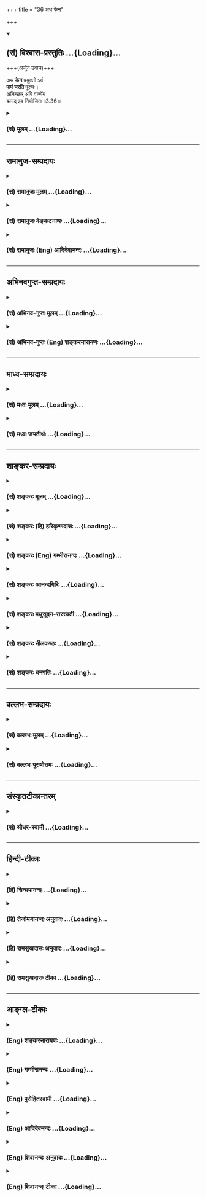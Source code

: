 +++
title = "36 अथ केन"

+++
<div class="js_include" newlevelforh1="2" title="(सं) विश्वास-प्रस्तुतिः" unfilled url="/purANam_vaiShNavam/mahAbhAratam/06-bhIShma-parva/03-bhagavad-gItA-parva/saMskRtam/vishvAsa-prastutiH/03_karma-yogaH/36_atha_kena.md">
<details open><summary><h2>(सं) विश्वास-प्रस्तुतिः ...{Loading}...</h2></summary>

+++(अर्जुन उवाच)+++

अथ **केन** प्रयुक्तो ऽयं  
**पापं चरति** पूरुषः।  
अनिच्छन्न् अपि वार्ष्णेय  
बलाद् इव नियोजितः॥3.36॥
</details>
</div>
<div class="js_include collapsed" newlevelforh1="3" title="(सं) मूलम्" unfilled url="/purANam_vaiShNavam/mahAbhAratam/06-bhIShma-parva/03-bhagavad-gItA-parva/saMskRtam/mUlam/03_karma-yogaH/36_atha_kena.md">
<details><summary><h3>(सं) मूलम् ...{Loading}...</h3></summary>

अर्जुन उवाच  
अथ केन प्रयुक्तोऽयं पापं चरति पूरुषः।  
अनिच्छन्नपि वार्ष्णेय बलादिव नियोजितः।।3.36।।
</details>
</div>


_________________
## रामानुज-सम्प्रदायः
<div class="js_include collapsed" newlevelforh1="3" title="(सं) रामानुजः मूलम्" unfilled url="/purANam_vaiShNavam/mahAbhAratam/06-bhIShma-parva/03-bhagavad-gItA-parva/saMskRtam/rAmAnujaH/mUlam/03_karma-yogaH/36_atha_kena.md">
<details><summary><h3>(सं) रामानुजः मूलम् ...{Loading}...</h3></summary>

।।3.36।। अर्जुन उवाच **अथ अयं** ज्ञानयोगाय प्रवृत्तः **पूरुषः** स्वयं
विषयान् अनुभवितुम् **अनिच्छन् अपि केन प्रयुक्तो** विषयानुभवरूपं **पापं
बलात् नियोजित इव चरति।**

</details>
</div>
<div class="js_include collapsed" newlevelforh1="3" title="(सं) रामानुजः वेङ्कटनाथः" unfilled url="/purANam_vaiShNavam/mahAbhAratam/06-bhIShma-parva/03-bhagavad-gItA-parva/saMskRtam/rAmAnujaH/venkaTanAthaH/03_karma-yogaH/36_atha_kena.md">
<details><summary><h3>(सं) रामानुजः वेङ्कटनाथः ...{Loading}...</h3></summary>

  
  
।।3.36।। ननुसदृशं चेष्टते 3।33 इत्यादिना वासनानुवर्तित्वमुक्तम् वासना च
चेतनस्येच्छाद्वारेण प्रवर्तिका एवं च सति ज्ञानयोगमिच्छतस्तद्विरोधितया
विषयानुभवमनिच्छतोऽपि कथं वासनाविषयानुभवे प्रवृत्तिहेतुः इति पृच्छति अथ
केनेति। अत्रअनिच्छमानोऽपि बलादाताड्येव नियोजितः इतियादवप्रकाशपाठोऽपपाठः।
अथशब्दोऽत्र प्रश्नार्थकः कात्स्न्र्यपरो वा। ज्ञानवानपीति ज्ञानवत्त्वेन
निर्दिष्टपरामर्शकोऽयंशब्द इत्यभिप्रायेणोक्तंअयं ज्ञानयोगाय प्रवृत्त इति।
न ह्ययं वासनयाऽप्यनिच्छापूर्वं प्रवर्तते चेतनत्वादिति पुरुषशब्दस्य भावः।
अनिच्छन्तोऽपि वायूदकादिप्रेरिताः प्रवर्तन्ते तद्वदत्रापि केनचित्प्रेरकेण
बलवता भवितव्यमिति मत्वोक्तंबलादित्यादि। बलादिव नियोजितः इत्यस्य
केनेत्यादिप्रश्नविरुद्धावगतार्थतां परिहर्तुं क्रमभेदेनान्वय उक्तः।
वायूदकादिबलान्नियोजितो यथाऽनिच्छिन्नप्याचरति तथाऽयमप्याचरति तत्र केन
प्रयुक्त इति प्रश्नार्थः।  
  

</details>
</div>
<div class="js_include collapsed" newlevelforh1="3" title="(सं) रामानुजः (Eng) आदिदेवानन्दः" unfilled url="/purANam_vaiShNavam/mahAbhAratam/06-bhIShma-parva/03-bhagavad-gItA-parva/saMskRtam/rAmAnujaH/english/AdidevAnandaH/03_karma-yogaH/36_atha_kena.md">
<details><summary><h3>(सं) रामानुजः (Eng) आदिदेवानन्दः ...{Loading}...</h3></summary>

3.36 Arjuna said Impelled by what does a man practising Jnana Yoga
commit sin in the form of experiencing the objects of the senses, as if
constrained by force, even against his own will not to experience the
objects of the senses.

</details>
</div>


_________________
## अभिनवगुप्त-सम्प्रदायः
<div class="js_include collapsed" newlevelforh1="3" title="(सं) अभिनव-गुप्तः मूलम्" unfilled url="/purANam_vaiShNavam/mahAbhAratam/06-bhIShma-parva/03-bhagavad-gItA-parva/saMskRtam/abhinava-guptaH/mUlam/03_karma-yogaH/36_atha_kena.md">
<details><summary><h3>(सं) अभिनव-गुप्तः मूलम् ...{Loading}...</h3></summary>

।।3.36।। अथेति। पापं पापतया विदन्नपि जनः कथं तत्र प्रवर्तते इति प्रशनः।
अस्य प्रश्नस्योत्थापने अयमाशयः। स्वधर्मो यदि स्वहृदयादनपायि +++(S
हृदयानपायि )+++ त्वादत्याज्यः कथं तर्ह्यधर्माचरणमेषाम् +++(S omits तर्हि)+++ इति
कोऽयं स्वधर्मो नाम येनारिक्तो +++(S येन न रिक्तो N येनानतिरिक्तो)+++ जन्तुः
इत्युक्तं भवति।

</details>
</div>
<div class="js_include collapsed" newlevelforh1="3" title="(सं) अभिनव-गुप्तः (Eng) शङ्करनारायणः" unfilled url="/purANam_vaiShNavam/mahAbhAratam/06-bhIShma-parva/03-bhagavad-gItA-parva/saMskRtam/abhinava-guptaH/english/shankaranArAyaNaH/03_karma-yogaH/36_atha_kena.md">
<details><summary><h3>(सं) अभिनव-गुप्तः (Eng) शङ्करनारायणः ...{Loading}...</h3></summary>

3.36 Atha etc. The estion is this : Eventhough a man knows a sin to be a
sin, why does he proceed on it ; The idea in raising this estion is this
: If one's own duty cannot be (or should not be) given up, because it
does not vanish from one's own heart, then how to account for the sinful
acts of these men \[of the world\] ; This amounts to say : What is one's
own duty by which the creature is never deserted ; Eventhough one's own
duty rests in one's heart, the confusion (or evil) is created by the
interruption (or covering) of an intruder, and it is not created by the
absence of that duty-with this purport in mind, an answer to the above
estion-

</details>
</div>


_________________
## माध्व-सम्प्रदायः
<div class="js_include collapsed" newlevelforh1="3" title="(सं) मध्वः मूलम्" unfilled url="/purANam_vaiShNavam/mahAbhAratam/06-bhIShma-parva/03-bhagavad-gItA-parva/saMskRtam/madhvaH/mUlam/03_karma-yogaH/36_atha_kena.md">
<details><summary><h3>(सं) मध्वः मूलम् ...{Loading}...</h3></summary>

।।3.36।। बहवः कर्मकारणाः सन्ति क्रोधादयः कामश्च। तत्र को बलवानिति पृच्छति
अथेति। अथेत्यर्थान्तरंतयोर्न वशमागच्छेत् 3।34 इति प्रश्नप्रापकम्।

</details>
</div>
<div class="js_include collapsed" newlevelforh1="3" title="(सं) मध्वः जयतीर्थः" unfilled url="/purANam_vaiShNavam/mahAbhAratam/06-bhIShma-parva/03-bhagavad-gItA-parva/saMskRtam/madhvaH/jayatIrthaH/03_karma-yogaH/36_atha_kena.md">
<details><summary><h3>(सं) मध्वः जयतीर्थः ...{Loading}...</h3></summary>

।।3.36।। अथ केन इत्युर्जनप्रश्नोऽनुपपन्नः। तौ ह्यस्य परिपन्थिनौ 3।34 इति
रागद्वेषयोः परिपन्थित्वस्योक्तत्वात् न हि पापप्रयोजकत्वात्।
अन्यद्रागादेः पुरुषपरिपन्थित्वमित्यतः प्रश्नाभिप्रायमाह **बहव** इति।
कारणशब्दः करोतेर्ण्यन्तात्करणे ल्युडंतः स च त्रिलिङ्गः। अयमनुमान इति
भाष्ये प्रयोगात्। अथवा ण्यासश्रंथो युच् अष्टा.3।3।107 इति करणे युच्। अयं
च स्त्रीलिङ्गः। बहव इत्यपि स्त्रीलिङ्ग एव। वोतो गुणवचनात् अष्टा.4।1।44
इति विकल्पविधानात्। कर्मेति पापं विवक्षितम् द्वयोरेवोक्तत्वात् कथं बहव
इत्यनुवादः इत्यत आह **क्रोधादय** इति। पूर्वं भगवता द्वेषशब्देन
मदमत्सरादयोऽप्युपलक्षिताः अरिषड्वर्गप्रसिद्धेः। तदेतद्विदित्वैवमनुवदतीति
भावः। रागशब्देन कामः द्वेषशब्देन क्रोधादयश्च त्वयोक्ता इत्यर्थः। अस्य
प्रश्नस्य प्रकृते क उपयोगः इत्यत आह **अथे**ति। नास्य प्रकृतेन
हेतुहेतुमद्भावादिलक्षणासङ्गतिरिति स्वयमेव सूचितमित्यर्थः। अथेति
शब्देनार्थान्तरमेतदिति सूच्यते। तर्ह्यसङ्गतं न प्रष्टव्यमित्यतः
सङ्गत्यन्तराभावेऽपि प्रासङ्गिकी सङ्गतिरस्तीत्याशयवान् प्रसङ्गं दर्शयति
**तयोरि**ति। अत्रापि यो बलवांस्तं प्रति महान्तं प्रयत्नं करिष्यामीति
भावेन प्रश्नो युक्त एवेति भावः।

</details>
</div>


_________________
## शाङ्कर-सम्प्रदायः
<div class="js_include collapsed" newlevelforh1="3" title="(सं) शङ्करः मूलम्" unfilled url="/purANam_vaiShNavam/mahAbhAratam/06-bhIShma-parva/03-bhagavad-gItA-parva/saMskRtam/shankaraH/mUlam/03_karma-yogaH/36_atha_kena.md">
<details><summary><h3>(सं) शङ्करः मूलम् ...{Loading}...</h3></summary>


यद्य् अपि अनर्थमूलम् ध्यायतो विषयान् पुंसः (गीता 2.62) इति रागद्वेषौ ह्यस्य परिपन्थिनौ इति च +उक्तम्,  
विक्षिप्तम् अनवधारितं च तदुक्तम्।

तत् संक्षिप्तं निश्चितं च इदम् एवेति ज्ञातुम् इच्छन् अर्जुनः उवाच ज्ञाते हि तस्मिन् तदुच्छेदाय यत्नं कुर्याम् इति अर्जुन उवाच -

।।3.36।। **अथ केन** हेतुभूतेन **प्रयुक्तः** सन् राज्ञेव भृत्यः **अयं
पापं** कर्म **चरति** आचरति **पूरुषः** पुरुषः स्वयम् **अनिच्छन् अपि** हे
**वार्ष्णेय** वृष्णिकुलप्रसूत **बलात् इव नियोजितः** राज्ञेव इत्युक्तो
दृष्टान्तः।। शृणु त्वं तं वैरिणं सर्वानर्थकरं यं त्वं पृच्छसि इति भगवान्
उवाच

</details>
</div>
<div class="js_include collapsed" newlevelforh1="3" title="(सं) शङ्करः (हि) हरिकृष्णदासः" unfilled url="/purANam_vaiShNavam/mahAbhAratam/06-bhIShma-parva/03-bhagavad-gItA-parva/saMskRtam/shankaraH/hindI/harikRShNadAsaH/03_karma-yogaH/36_atha_kena.md">
<details><summary><h3>(सं) शङ्करः (हि) हरिकृष्णदासः ...{Loading}...</h3></summary>

।।3.36।। अर्जुन बोला यद्यपि ध्यायतो विषयान् पुंसः रागद्वेषौ ह्यस्य
परिपन्थिनौ इत्यादि प्रकरणोंमें अनर्थका मूल कारणबतलाया गया पर वह
भिन्नभिन्न प्रकरणोंमें और अनिश्चितरूपसे कहा गया है। इसलिये वह अनर्थोंका
कारण ठीक यही है। इस प्रकार निश्चयपूर्वक और संक्षेपसे जाननेमें आ जाय तो
मैं उसके उच्छेदके लिये प्रयत्न करूँ इस विचारसे उसके जाननेकी इच्छा करता
हुआ अर्जुन बोला हे वृष्णिकुलमें उत्पन्न हुए कृष्ण किस प्रधान कारणसे
प्रयुक्त किया हुआ यह पुरुष स्वयं न चाहता हुआ भी राजासे प्रयुक्त किये हुए
सेवककी तरह बलपूर्वक लगाया हुआसा पापकर्मका आचरण किया करता है। जिसको तू
पूछता है सर्व अनर्थोंके कारणरूप उस वैरीके विषयमें सुन ( इस उद्देश्यसे )
भगवान् बोले आचार्य पहले भगवान् शब्दका अर्थ करते हैं। सम्पूर्ण ऐश्वर्य
धर्म यश लक्ष्मी वैराग्य और मोक्ष इन छःका नाम भग है यह ऐश्वर्य आदि छहों
गुण बिना प्रतिबन्धके सम्पूर्णतासे जिस वासुदेवमें सदा रहते हैं। तथा
उत्पत्ति और प्रलयको भूतोंके आने और जानेको एवं विद्या और अविद्याको जो
जानता है उसका नाम भगवान् है अतः उत्पत्ति आदि सब विषयोंको जो भलीभाँति
जानते हैं वे वासुदेव भगवान् नामसे वाच्य हैं।

</details>
</div>
<div class="js_include collapsed" newlevelforh1="3" title="(सं) शङ्करः (Eng) गम्भीरानन्दः" unfilled url="/purANam_vaiShNavam/mahAbhAratam/06-bhIShma-parva/03-bhagavad-gItA-parva/saMskRtam/shankaraH/english/gambhIrAnandaH/03_karma-yogaH/36_atha_kena.md">
<details><summary><h3>(सं) शङ्करः (Eng) गम्भीरानन्दः ...{Loading}...</h3></summary>

Although the root cause of evil was stated in, 'In the case of a
person who dwells on objects' (2.62) and 'because they (attraction
and repulsion) are his adversaries' (34), that was presented desultorily
and vaguely. Wishing to know it briefly and definitely as, 'This is
thus, to be sure', Arjuna, with the idea, 'When this indeed becomes
known, I shall make effort for its eradication', said:


3.36 Atha, now then; varsneya, O scion of the Vrsni dynasty; being
prayuktah, impelled; kena, by what acting as the cause; as a servant is
by a king, does ayam, this; purusah, man; carati, commit; papam, sin, a
sinful act; api, even; anicchan, against his wish, though not himself
willing; niyojitah, being constrained; balat, by force; iva, as it
were-as if by a king, which illustration has already been given; The
Lord (Bhaga-van) said: 'You hear about that enemy, the source of all
evil, of which you ask-.' 'Bhaga is said to consist of all kinds of
majesty, virtue, fame, beauty, detachment as well as Liberation
\[Liberation stands for its cause, Illumination.\], (V.P.6.5.74). That
Vasudeva, in whom reside for ever, unimpeded and in their fullness, the
six alities of majesty etc. and who has the knowledge of such subjects
as creation etc., is called Bhaga-van. 'He is spoken of as Bhaga-van who
is aware of creation and dissolution, gain and loss, \[Gain and loss
stand for future prosperity and adversity.\] ignorance and Illumination
of all beings' (ibid. 78).

</details>
</div>
<div class="js_include collapsed" newlevelforh1="3" title="(सं) शङ्करः आनन्दगिरिः" unfilled url="/purANam_vaiShNavam/mahAbhAratam/06-bhIShma-parva/03-bhagavad-gItA-parva/saMskRtam/shankaraH/AnandagiriH/03_karma-yogaH/36_atha_kena.md">
<details><summary><h3>(सं) शङ्करः आनन्दगिरिः ...{Loading}...</h3></summary>

।।3.36।। प्रागेवानर्थमूलस्योक्तत्वात्पुनस्तज्जिज्ञासया
प्रश्नानुपपत्तिरित्याशङ्क्याह **यद्यपीति।** विक्षिप्तं विविधेषु
प्रदेशेषु क्षिप्तं दर्शितमिति यावत् अनवधारितमनेकत्रोक्तत्वादनेकधा
विवेककामादिभिर्विकल्पितत्वादित्यर्थः। नन्वनर्थमूलं परिहर्तव्यं तत्किमिति
ज्ञातुमिष्यते तत्राह **ज्ञाते हीति।** कुर्यामिति। तज्ज्ञानमर्थवदिति
शेषः। वाक्यारम्भार्थत्वमथशब्दस्य गृहीत्वा प्रश्नवाक्यं व्याकरोति
**अथेत्यादिना।** अनिच्छतोऽपि बलादेव दुश्चरितप्रेरितत्वे दृष्टान्तमाचष्टे
**राज्ञेवेति।** विनियोज्यत्वस्येच्छासापेक्षत्वात्तदभावे तदसिद्धिमाशङ्क्य
प्रागुक्तं स्मारयति **राज्ञेवेत्युक्त इति।**

</details>
</div>
<div class="js_include collapsed" newlevelforh1="3" title="(सं) शङ्करः मधुसूदन-सरस्वती" unfilled url="/purANam_vaiShNavam/mahAbhAratam/06-bhIShma-parva/03-bhagavad-gItA-parva/saMskRtam/shankaraH/madhusUdana-sarasvatI/03_karma-yogaH/36_atha_kena.md">
<details><summary><h3>(सं) शङ्करः मधुसूदन-सरस्वती ...{Loading}...</h3></summary>

।।3.36।। तत्र काम्यप्रतिषिद्धकर्मप्रवृत्तिकारणमपनुद्य भगवन्मतमनुवर्तितं
तत्कारणावधारणाय ध्यायतो विषयान्पुंस इत्यादिना पूर्वमनर्थमूलमुक्तम्।
सांप्रतं च प्रकृतेर्गुणसंमूढा इत्यादिना बहुविस्तरं कथितम्। तत्र किं
सर्वाण्यपि समप्राधान्येन कारणानि अथवैकमेव मुख्यं कारणमितराणि तु
तत्सहकारीणि केवलम्। तत्राद्ये सर्वेषां पृथक्पृथङ्निवारणे महान्प्रयासः
स्यात्। अन्त्ये त्वेकस्मिन्नेव निराकृते कृतकृत्यता स्यादित्यतो ब्रूहि मे
केन हेतुना प्रयुक्तः प्रेरितोऽयं त्वन्मताननुवर्ती सर्वज्ञानविमूढः पुरुषः
पापमनर्थानुबन्धि सर्वं फलाभिसंधिपुरःसरं काम्यं चित्रादि शत्रुवधसाधनं च
श्येनादि प्रतिषिद्धं च कलञ्जभक्षणादि बहुविधं कर्माचरति स्वयं
कर्तुमनिच्छन्नपि। नतु निवृत्तिलक्षणं परमपुरुषार्थानुबन्धि त्वदुपदिष्टं
कर्मेच्छन्नपि करोति। नच पारतन्त्र्यं विनेत्थं संभवति। अतो येन बलादिव
नियोजितो राज्ञेव भृत्यस्त्वन्मतविरुद्धं सर्वानर्थानुबन्धित्वं जानन्नपि
तादृशं कर्माचरति तमनर्थमार्गप्रवर्तकं मां प्रति ब्रूहि ज्ञात्वा
समुच्छेदायेत्यर्थः। हे वार्ष्णेय वृष्णिवंशे मन्मातामहकुले
कृपयावतीर्णेतिसंबोधनेन वार्ष्णेयीसुतोऽहं त्वया नोपेक्षणीय इति सूचयति।

</details>
</div>
<div class="js_include collapsed" newlevelforh1="3" title="(सं) शङ्करः नीलकण्ठः" unfilled url="/purANam_vaiShNavam/mahAbhAratam/06-bhIShma-parva/03-bhagavad-gItA-parva/saMskRtam/shankaraH/nIlakaNThaH/03_karma-yogaH/36_atha_kena.md">
<details><summary><h3>(सं) शङ्करः नीलकण्ठः ...{Loading}...</h3></summary>

।।3.36।। ईश्वरो धर्माधर्मौ रागद्वेषौ वा पुरुषस्य प्रवर्तकौ भवत
इत्यात्मनोऽस्वातन्त्र्यं मन्वानोऽर्जुन उवाच **अथ केनेति।** केन
ईश्वरादीनामन्यतमेनान्येन वा प्रयुक्तः प्रवर्तितः सन् अयं पुरुषः
पापमनिष्टं चरति करोति। अनिच्छन्नित्यनेन रागद्वेषयोः प्रवर्तकत्वं
निरस्तम्। सति हि रागे इच्छा भवति। अत इच्छाया अभावाद्रागाभावः।
रागस्याप्रवर्तकत्वे तन्मूलभूतसंस्कारहेत्वोर्धर्माधर्मयोरप्रवर्तकत्वं
ततश्च तत्सापेक्षस्य ईश्वरस्यापीति सर्वेषामाक्षेपः। तस्मान्मुख्यं
प्रवर्तकं यत्तद्वाच्यमित्यर्थः। बलादिव नियोजितः विष्टिगृहीत इवेत्यर्थः।

</details>
</div>
<div class="js_include collapsed" newlevelforh1="3" title="(सं) शङ्करः धनपतिः" unfilled url="/purANam_vaiShNavam/mahAbhAratam/06-bhIShma-parva/03-bhagavad-gItA-parva/saMskRtam/shankaraH/dhanapatiH/03_karma-yogaH/36_atha_kena.md">
<details><summary><h3>(सं) शङ्करः धनपतिः ...{Loading}...</h3></summary>

।।3.36।। ध्यायतो विषयान् रागद्वेषौ ह्यस्य परिपन्थिनाविति पूर्वग्रन्थेनि
संसारपातहेतुभूतानि विस्तरेण भगवतोक्तानि तत्र संक्षिप्तं निश्चितमिदमेवेति
ज्ञातुमिच्छन्नर्जुन उवाच। ज्ञाते हि तस्मिंस्तदुच्छेदाय प्रयत्नं
कुर्यामित्यभिप्रायेण **अथेति।** केन हेतुभूतेन प्रयुक्तः प्रेरितः
सन्ननिच्छन्नपि बलादिव नियोजितो राज्ञेव भृत्योऽयं पुरुषः पापमाचरति यथा
त्वमजोऽपि केनचिदतिभक्तेन प्रार्थितः वृष्णिकुले जन्म लब्धवानसि तथेति
सूचयन्नाह **वार्ष्णेयेति।** तं वैरिणं ब्रूहीत्यर्थः।

</details>
</div>


_________________
## वल्लभ-सम्प्रदायः
<div class="js_include collapsed" newlevelforh1="3" title="(सं) वल्लभः मूलम्" unfilled url="/purANam_vaiShNavam/mahAbhAratam/06-bhIShma-parva/03-bhagavad-gItA-parva/saMskRtam/vallabhaH/mUlam/03_karma-yogaH/36_atha_kena.md">
<details><summary><h3>(सं) वल्लभः मूलम् ...{Loading}...</h3></summary>

।।3.36।। परधर्मकृतेः पापं पुण्यं च निजधर्मतः। इति ज्ञात्वा मतं पार्थः।
सन्दिहानोऽथ पृच्छति अथ केनेति। तयोर्न वशमागच्छेत् 3।37 इत्यत्यशक्यं
अस्वतन्त्रत्वात् रोगिवत्। परधर्मस्वधर्मानुष्ठाने वैपरीत्यमिति पापाचरणे
तु केनचित्प्रवर्त्तकेन प्राकृतेनापि भाव्यमिति अतःकेन इति प्रश्नः।

</details>
</div>
<div class="js_include collapsed" newlevelforh1="3" title="(सं) वल्लभः पुरुषोत्तमः" unfilled url="/purANam_vaiShNavam/mahAbhAratam/06-bhIShma-parva/03-bhagavad-gItA-parva/saMskRtam/vallabhaH/puruShottamaH/03_karma-yogaH/36_atha_kena.md">
<details><summary><h3>(सं) वल्लभः पुरुषोत्तमः ...{Loading}...</h3></summary>

  
  
।।3.36।। अथ पुरुषांशानामधिष्ठाता तु भगवान् स चैवमुपदिशति। माया केषाञ्चन
मोहयितुं प्रोक्ता तदा केनचिन्नियुक्तः सन्नयं पापाचरणे प्रवर्तत
इत्यर्जुनो जिज्ञासुर्विज्ञापयति। अर्जुन उवाच अथ केनेति। अथ पुरुषः
पुरुषसम्बन्धित्वादनिच्छन्नपि हे वार्ष्णेय भक्तिधर्मप्रवृत्यर्थं
सत्कुलाविर्भूत बलान्नियोजित इव अधिष्ठात्रा प्रेरित इव केन प्रयुक्तः पापं
चरति पापगतियुक्तो भवति तत्फलभोगं च करोति।  
  

</details>
</div>


_________________
## संस्कृतटीकान्तरम्
<div class="js_include collapsed" newlevelforh1="3" title="(सं) श्रीधर-स्वामी" unfilled url="/purANam_vaiShNavam/mahAbhAratam/06-bhIShma-parva/03-bhagavad-gItA-parva/saMskRtam/shrIdhara-svAmI/03_karma-yogaH/36_atha_kena.md">
<details><summary><h3>(सं) श्रीधर-स्वामी ...{Loading}...</h3></summary>

।।3.36।। तयोर्न वशमागच्छेदित्युक्तं तदेतदशक्यं मन्वानोऽर्जुन उवाच **अथ
केनेति।** वृष्णेर्वंशेऽवतीर्णो वार्ष्णेयः हे वार्ष्णेय अनर्थरूपं पापं
कर्तुमनिच्छन्नपि केन प्रयुक्तः प्रेरितोऽयं पुरुषः पापं चरति। कामक्रोधौ
विवेकबलेन निरुन्धतोऽपि पुरुषस्य पुनः पापे प्रवृत्तिदर्शनादन्योऽपि
तयोर्मूलभूतः कश्चित्प्रवर्तको भवेदिति संभावनायां प्रश्नः।

</details>
</div>


_________________
## हिन्दी-टीकाः
<div class="js_include collapsed" newlevelforh1="3" title="(हि) चिन्मयानन्दः" unfilled url="/purANam_vaiShNavam/mahAbhAratam/06-bhIShma-parva/03-bhagavad-gItA-parva/hindI/chinmayAnandaH/03_karma-yogaH/36_atha_kena.md">
<details><summary><h3>(हि) चिन्मयानन्दः ...{Loading}...</h3></summary>

।।3.36।। धर्मशास्त्रों की परम्परा के अनुसार यहाँ अर्जुन विचाराधीन प्रकरण
पर एक निश्चित प्रश्न पूछता है। इस प्रश्न से ही ज्ञात होता है कि अर्जुन
अपनी प्रारम्भिक उन्माद् की स्थिति से बहुत कुछ बाहर आ गया था और अब उसने
आत्मनिरीक्षण भी प्रारम्भ कर दिया था जिसके फलस्वरूप उसे अपने ही मन में
कुछ ऐसे गुण अथवा शक्तियाँ कार्य कर रहीं अनुभव हुईं जो उसके उच्च गुणों की
अभिव्यक्ति में बाधक बनकर उनके प्रभाव को ही नष्ट कर रहीं थीं। उसका प्रश्न
ऐसे परिचित शब्दों में पूछा गया है कि लगता है मानो आज का कोई विद्यार्थी
ही इस प्रश्न को पूछ रहा है। कोई भी मनुष्य ऐसा नहीं है जिसे कुछ मात्रा में
ही सही अच्छे और बुरे का पुण्य और पाप का ज्ञान न हो। बुद्धि से प्रत्येक
व्यक्ति जानता है कि पुण्य क्या है किन्तु जब कर्म करने का समय आता है तब
पाप में ही उसकी प्रवृत्ति होती है। यह एक दुर्भाग्य पूर्ण विडम्बना है।
स्वयं के आदर्श और वास्तविक आचरण में जो दूरी रहती है वह सभी आत्मनिरीक्षक
विचारकों के लिये वास्तव में एक बड़ी समस्या बन जाती है। हमारे हृदय मे
स्थित दैवी गुण व्यक्त होकर श्रेष्ठतर उपलब्धि प्राप्त करना चाहते हैं
परन्तु पाशविक प्रवृत्तियां हमें प्रलोभित करके श्रेयमार्ग से दूर ले जाती
हैं और हम निम्न स्तर के शारीरिक सुखों में ही रमण करते रहते हैं। अधिकांश
समय यह सब हमारी अनिच्छा से ही होता रहता है। अर्जुन पूछता है मन में बैठे
इस राक्षस का स्वरूप क्या है जो हममें स्थित दैवी गुणों को सुनियोजित ढंग
से लूट ले जाता है वृष्णि वंश में जन्म होने से श्रीकृष्ण का नाम वार्ष्णेय
था। इस प्रश्न का उत्तर देते हुए

</details>
</div>
<div class="js_include collapsed" newlevelforh1="3" title="(हि) तेजोमयानन्दः अनुवादः" unfilled url="/purANam_vaiShNavam/mahAbhAratam/06-bhIShma-parva/03-bhagavad-gItA-parva/hindI/tejomayAnandaH/anuvAdaH/03_karma-yogaH/36_atha_kena.md">
<details><summary><h3>(हि) तेजोमयानन्दः अनुवादः ...{Loading}...</h3></summary>

।।3.36।। अर्जुन ने कहा -- हे वार्ष्णेय ! फिर यह पुरुष बलपूर्वक बाध्य
किये हुये के समान अनिच्छा होते हुये भी किसके द्वारा प्रेरित होकर पाप का
आचरण करता है;

</details>
</div>
<div class="js_include collapsed" newlevelforh1="3" title="(हि) रामसुखदासः अनुवादः" unfilled url="/purANam_vaiShNavam/mahAbhAratam/06-bhIShma-parva/03-bhagavad-gItA-parva/hindI/rAmasukhadAsaH/anuvAdaH/03_karma-yogaH/36_atha_kena.md">
<details><summary><h3>(हि) रामसुखदासः अनुवादः ...{Loading}...</h3></summary>

।।3.36।। अर्जुन बोले - हे वार्ष्णेय ! फिर यह मनुष्य न चाहता हुआ भी
जबर्दस्ती लगाये हुएकी तरह किससे प्रेरित होकर पापका आचरण करता है;

</details>
</div>
<div class="js_include collapsed" newlevelforh1="3" title="(हि) रामसुखदासः टीका" unfilled url="/purANam_vaiShNavam/mahAbhAratam/06-bhIShma-parva/03-bhagavad-gItA-parva/hindI/rAmasukhadAsaH/TIkA/03_karma-yogaH/36_atha_kena.md">
<details><summary><h3>(हि) रामसुखदासः टीका ...{Loading}...</h3></summary>

3.36।।***व्याख्या--'*अथ केन प्रयुक्तोऽयं ৷৷. बलादिव नियोजितः--**
यदुकुलमें 'वृष्णि' नामका एक वंश था। उसी वृष्णिवंशमें अवतार लेनेसे भगवान्
श्रीकृष्णका एक नाम 'वार्ष्णेय' है। पूर्वश्लोकमें भगवान्ने स्वधर्म-पालनकी
प्रशंसा की है। धर्म 'वर्ण' और 'कुल' का होता है; अतः अर्जुन भी कुल-(वंश-)
के नामसे भगवान्को सम्बोधित करके प्रश्न करते हैं। विचारवान् पुरुष पाप नहीं
करना चाहता; क्योंकि पापका परिणाम दुःख होता है और दुःखको कोई भी प्राणी
नहीं चाहता। यहाँ **अनिच्छन्** पदका तात्पर्य भोग है संग्रहकी इच्छाका त्याग
नहीं, प्रत्युत पाप करनेकी इच्छाका त्याग है। कारण कि भोग और संग्रहकी
इच्छा ही समस्त पापोंका मूल है, जिसके न रहनेपर पाप होते ही नहीं। विचारशील
मनुष्य पाप करना तो नहीं चाहता, पर भीतर सांसारिक भोग और संग्रहकी इच्छा
रहनेसे वह करनेयोग्य कर्तव्य कर्म नहीं कर पाता और न करनेयोग्य पाप-कर्म कर
बैठता है।**अनिच्छन्** पदकी प्रबलताको बतानेके लिये अर्जुन **बलादिव
नियोजितः** पदोंको कहते हैं। तात्पर्य यह है कि पापवृत्तिके उत्पन्न होनेपर
विचारशील पुरुष उस पापको जानता हुआ उससे सर्वथा दूर रहना चाहता है; फिर भी
वह उस पापमें ऐसे लग जाता है, जैसे कोई उसको जबर्दस्ती पापमें लगा रहा हो।
इससे ऐसा मालूम होता है कि पापमें लगानेवाला कोई बलवान् कारण है। पापोंमें
प्रवृत्तिका मूल कारण है-- 'काम' अर्थात् सांसारिक सुख-भोग और संग्रहकी
कामना। परन्तु इस कारणकी ओर दृष्टि न रहनेसे मनुष्यको यह पता नहीं चलता कि
पाप करानेवाला कौन है वह यह समझता है कि मैं तो पापको जानता हुआ उससे
निवृत्त होना चाहता हूँ पर मेरेको कोई बलपूर्वक पापमें प्रवृत्त करता है;
जैसे दुर्योधनने कहा है--**जानामि धर्मं न च मे**

</details>
</div>


_________________
## आङ्ग्ल-टीकाः
<div class="js_include collapsed" newlevelforh1="3" title="(Eng) शङ्करनारायणः" unfilled url="/purANam_vaiShNavam/mahAbhAratam/06-bhIShma-parva/03-bhagavad-gItA-parva/english/shankaranArAyaNaH/03_karma-yogaH/36_atha_kena.md">
<details><summary><h3>(Eng) शङ्करनारायणः ...{Loading}...</h3></summary>

3.36. Arjuna said Then, induced by what, does this person \[of the
world\] commit sin-eventhough he does not desire it-as if instigated by
a force, overpowering \[him\] ;

</details>
</div>
<div class="js_include collapsed" newlevelforh1="3" title="(Eng) गम्भीरानन्दः" unfilled url="/purANam_vaiShNavam/mahAbhAratam/06-bhIShma-parva/03-bhagavad-gItA-parva/english/gambhIrAnandaH/03_karma-yogaH/36_atha_kena.md">
<details><summary><h3>(Eng) गम्भीरानन्दः ...{Loading}...</h3></summary>

3.36 Arjuna said Now then, O scion of the Vrsni dynasty (Krsna),
impelled by what does this man commit sin even against his wish, being
constrained by force, as it were;

</details>
</div>
<div class="js_include collapsed" newlevelforh1="3" title="(Eng) पुरोहितस्वामी" unfilled url="/purANam_vaiShNavam/mahAbhAratam/06-bhIShma-parva/03-bhagavad-gItA-parva/english/purohitasvAmI/03_karma-yogaH/36_atha_kena.md">
<details><summary><h3>(Eng) पुरोहितस्वामी ...{Loading}...</h3></summary>

3.36 Arjuna asked: My Lord! Tell me, what is it that drives a man to
sin, even against his will and as if by compulsion;

</details>
</div>
<div class="js_include collapsed" newlevelforh1="3" title="(Eng) आदिदेवनन्दः" unfilled url="/purANam_vaiShNavam/mahAbhAratam/06-bhIShma-parva/03-bhagavad-gItA-parva/english/AdidevanandaH/03_karma-yogaH/36_atha_kena.md">
<details><summary><h3>(Eng) आदिदेवनन्दः ...{Loading}...</h3></summary>

3.36 Arjuna said But, impelled by what, O Krsna, does one (practising
Jnana Yoga), commit sin even against his own will, constrained as it
were, by force;

</details>
</div>
<div class="js_include collapsed" newlevelforh1="3" title="(Eng) शिवानन्दः अनुवादः" unfilled url="/purANam_vaiShNavam/mahAbhAratam/06-bhIShma-parva/03-bhagavad-gItA-parva/english/shivAnandaH/anuvAdaH/03_karma-yogaH/36_atha_kena.md">
<details><summary><h3>(Eng) शिवानन्दः अनुवादः ...{Loading}...</h3></summary>

3.36 Arjuna said But impelled by what does man commit sin, though
against his wishes, O Varshneya (Krishna), constrained as it were, by
force;

</details>
</div>
<div class="js_include collapsed" newlevelforh1="3" title="(Eng) शिवानन्दः टीका" unfilled url="/purANam_vaiShNavam/mahAbhAratam/06-bhIShma-parva/03-bhagavad-gItA-parva/english/shivAnandaH/TIkA/03_karma-yogaH/36_atha_kena.md">
<details><summary><h3>(Eng) शिवानन्दः टीका ...{Loading}...</h3></summary>

3.36 अथ now; केन by which; प्रयुक्तः impelled; अयम् this; पापम् sin;
चरति does; पूरुषः man; अनिच्छन् not wishing; अपि even; वार्ष्णेय O
Varshneya; बलात् by force; इव as it were; नियोजितः
constrained.Commentary Varshneya is one born in the family of the
Vrishnis; a name of Krishna.

</details>
</div>
